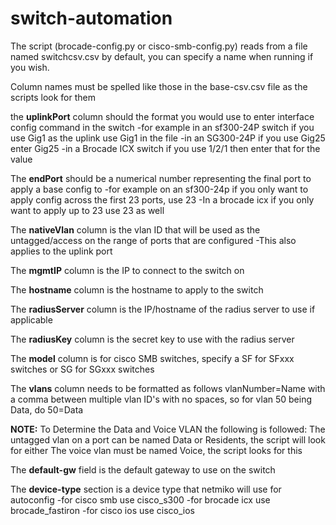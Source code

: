 # switch-automation


The script (brocade-config.py or cisco-smb-config.py) reads from a file named switchcsv.csv by default, you can specify a name when running if you wish.

Column names must be spelled like those in the base-csv.csv file as the scripts look for them

the **uplinkPort** column should the format you would use to enter interface config command in the switch
	-for example in an sf300-24P switch if you use Gig1 as the uplink use Gig1 in the file
	-in an SG300-24P if you use Gig25 enter Gig25
	-in a Brocade ICX switch if you use 1/2/1 then enter that for the value

The **endPort** should be a numerical number representing the final port to apply a base config to
	-for example on an sf300-24p if you only want to apply config across the first 23 ports, use 23
	-In a brocade icx if you only want to apply up to 23 use 23 as well
	
The **nativeVlan** column is the vlan ID that will be used as the untagged/access on the range of ports that are configured
	-This also applies to the uplink port
	
The **mgmtIP** column is the IP to connect to the switch on

The **hostname** column is the hostname to apply to the switch

The **radiusServer** column is the IP/hostname of the radius server to use if applicable

The **radiusKey** column is the secret key to use with the radius server

The **model** column is for cisco SMB switches, specify a SF for SFxxx switches or SG for SGxxx switches

The **vlans** column needs to be formatted as follows
	vlanNumber=Name with a comma between multiple vlan ID's
with no spaces, so for vlan 50 being Data, do 50=Data

**NOTE:** To Determine the Data and Voice VLAN the following is followed:
	The untagged vlan on a port can be named Data or Residents, the script will look for either
	The voice vlan must be named Voice, the script looks for this

The **default-gw** field is the default gateway to use on the switch

The **device-type** section is a device type that netmiko will use for autoconfig
	-for cisco smb use cisco_s300
	-for brocade icx use brocade_fastiron
	-for cisco ios use cisco_ios












